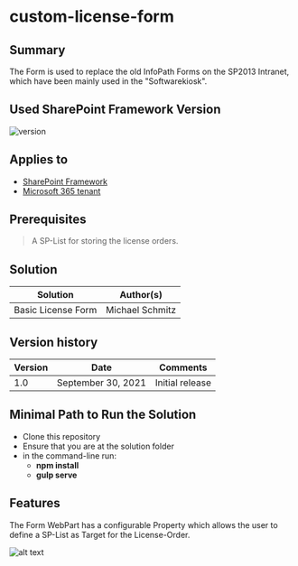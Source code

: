# custom-license-form

## Summary

The Form is used to replace the old InfoPath Forms on the SP2013 Intranet, which have been mainly used in the "Softwarekiosk".

## Used SharePoint Framework Version

![version](https://img.shields.io/npm/v/@microsoft/sp-component-base/latest?color=green)

## Applies to

- [SharePoint Framework](https://aka.ms/spfx)
- [Microsoft 365 tenant](https://docs.microsoft.com/en-us/sharepoint/dev/spfx/set-up-your-developer-tenant)

## Prerequisites

> A SP-List for storing the license orders.

## Solution

Solution|Author(s)
--------|---------
Basic License Form | Michael Schmitz

## Version history

Version|Date|Comments
-------|----|--------
1.0|September 30, 2021|Initial release

## Minimal Path to Run the Solution

- Clone this repository
- Ensure that you are at the solution folder
- in the command-line run:
  - **npm install**
  - **gulp serve**

## Features

The Form WebPart has a configurable Property which allows the user to define a SP-List as Target for the License-Order.

![alt text](https://github.com/BFH-MS/SPFx---License-Form/blob/main/images/WebPart%20Props.png)

